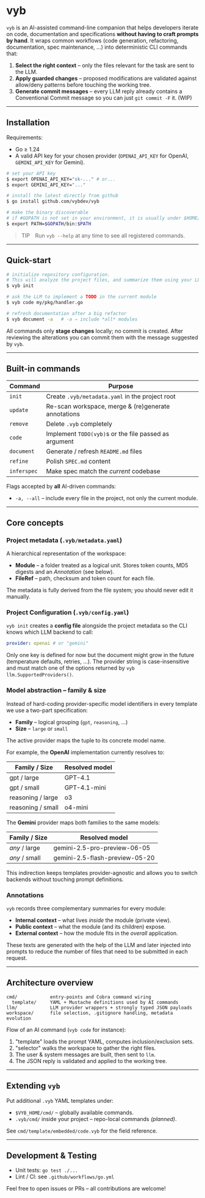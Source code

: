 # vyb

`vyb` is an AI-assisted command-line companion that helps developers
iterate on code, documentation and specifications **without having to
craft prompts by hand**.  It wraps common workflows (code generation,
refactoring, documentation, spec maintenance, …) into deterministic CLI
commands that:

1. **Select the right context** – only the files relevant for the task
   are sent to the LLM.
2. **Apply guarded changes** – proposed modifications are validated
   against allow/deny patterns before touching the working tree.
3. **Generate commit messages** – every LLM reply already contains a
   Conventional Commit message so you can just `git commit -F` it.  (WIP)

---

## Installation

Requirements:

* Go ≥ 1.24
* A valid API key for your chosen provider (`OPENAI_API_KEY` for OpenAI,
  `GEMINI_API_KEY` for Gemini).

```bash
# set your API key
$ export OPENAI_API_KEY="sk-..." # or...
$ export GEMINI_API_KEY="..."

# install the latest directly from github
$ go install github.com/vybdev/vyb

# make the binary discoverable
# if #GOPATH is not set in your environment, it is usually under $HOME/go
$ export PATH=$GOPATH/bin:$PATH
```

> TIP Run `vyb --help` at any time to see all registered commands.

---

## Quick-start

```bash
# initialize repository configuration. 
# This will analyze the project files, and summarize them using your LLM provider of choice.
$ vyb init

# ask the LLM to implement a TODO in the current module
$ vyb code my/pkg/handler.go

# refresh documentation after a big refactor
$ vyb document -a   # -a ⇒ include *all* modules
```

All commands only **stage changes** locally; no commit is created.  After
reviewing the alterations you can commit them with the message suggested
by `vyb`.

---

## Built-in commands

| Command        | Purpose                                                    |
|----------------|------------------------------------------------------------|
| `init`         | Create `.vyb/metadata.yaml` in the project root            |
| `update`       | Re-scan workspace, merge & (re)generate annotations        |
| `remove`       | Delete `.vyb` completely                                   |
| `code`         | Implement `TODO(vyb)`s or the file passed as argument      |
| `document`     | Generate / refresh `README.md` files                       |
| `refine`       | Polish `SPEC.md` content                                   |
| `inferspec`    | Make spec match the *current* codebase                     |

Flags accepted by **all** AI-driven commands:

* `-a, --all` – include every file in the project, not only the current
  module.

---

## Core concepts

### Project metadata (`.vyb/metadata.yaml`)

A hierarchical representation of the workspace:

* **Module** – a folder treated as a logical unit.  Stores token counts,
  MD5 digests and an *Annotation* (see below).
* **FileRef** – path, checksum and token count for each file.

The metadata is fully derived from the file system; you should never
edit it manually.


### Project Configuration (`.vyb/config.yaml`)

`vyb init` creates a **config file** alongside the project metadata so the
CLI knows which LLM backend to call:

```yaml
provider: openai # or "gemini"
```

Only one key is defined for now but the document might grow in the future
(temperature defaults, retries, …).  The provider string is case-insensitive
and must match one of the options returned by `vyb llm.SupportedProviders()`.

### Model abstraction – family & size

Instead of hard-coding provider-specific model identifiers in every template
we use a two-part specification:

* **Family** – logical grouping (`gpt`, `reasoning`, …)
* **Size**   – `large` or `small`

The active provider maps the tuple to its concrete model name.

For example, the **OpenAI** implementation currently resolves to:

| Family / Size | Resolved model |
|---------------|----------------|
| gpt   / large | GPT-4.1        |
| gpt   / small | GPT-4.1-mini   |
| reasoning / large | o3         |
| reasoning / small | o4-mini    |

The **Gemini** provider maps both families to the same models:

| Family / Size | Resolved model                 |
|---------------|--------------------------------|
| *any* / large | gemini-2.5-pro-preview-06-05   |
| *any* / small | gemini-2.5-flash-preview-05-20 |

This indirection keeps templates provider-agnostic and allows you to switch
backends without touching prompt definitions.

### Annotations

`vyb` records three complementary summaries for every module:

* **Internal context** – what lives *inside* the module (private view).
* **Public context** – what the module (and its children) expose.
* **External context** – how the module fits in the *overall* application.

These texts are generated with the help of the LLM and later injected
into prompts to reduce the number of files that need to be submitted in each request.

---

## Architecture overview

```
cmd/            entry-points and Cobra command wiring
  template/     YAML + Mustache definitions used by AI commands
llm/            LLM provider wrappers + strongly typed JSON payloads
workspace/      file selection, .gitignore handling, metadata evolution
```

Flow of an AI command (`vyb code` for instance):

1. "template" loads the prompt YAML, computes inclusion/exclusion sets.
2. "selector" walks the workspace to gather the right files.
3. The user & system messages are built, then sent to `llm`.
4. The JSON reply is validated and applied to the working tree.

---

## Extending `vyb`

Put additional `.vyb` YAML templates under:

* `$VYB_HOME/cmd/` – globally available commands.
* `.vyb/cmd/` inside your project – repo-local commands *(planned)*.

See `cmd/template/embedded/code.vyb` for the field reference.

---

## Development & Testing

* Unit tests: `go test ./...`
* Lint / CI:   see `.github/workflows/go.yml`

Feel free to open issues or PRs – all contributions are welcome!